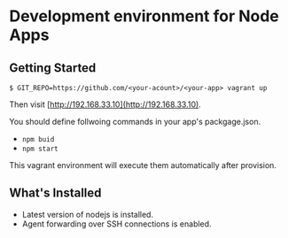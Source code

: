 # Development environment for Node Apps

## Getting Started

```
$ GIT_REPO=https://github.com/<your-acount>/<your-app> vagrant up
```

Then visit [http://192.168.33.10](http://192.168.33.10).

You should define follwoing commands in your app's packgage.json.

* `npm buid`
* `npm start`

This vagrant environment will execute them automatically after provision.

## What's Installed

* Latest version of nodejs is installed.
* Agent forwarding over SSH connections is enabled.
